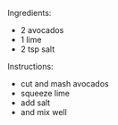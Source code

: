 Ingredients:
- 2 avocados
- 1 lime
- 2 tsp salt

Instructions:
- cut and mash avocados
- squeeze lime
- add salt
- and mix well
